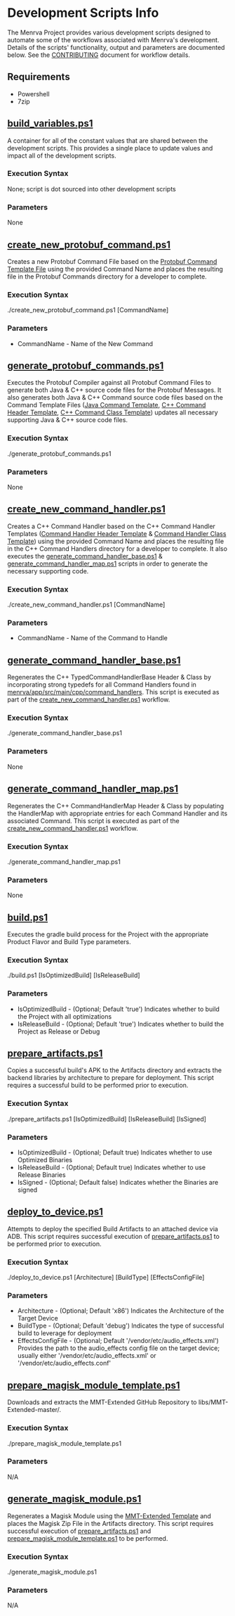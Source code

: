 # Development Scripts Info
The Menrva Project provides various development scripts designed to automate some of the workflows associated with Menrva's development.  Details of the scripts' functionality, output and parameters are documented below.  See the [CONTRIBUTING](CONTRIBUTING.md) document for workflow details.

## Requirements
* Powershell
* 7zip

## [build_variables.ps1](scripts/build_variables.ps1)
A container for all of the constant values that are shared between the development scripts.  This provides a single place to update values and impact all of the development scripts.

### Execution Syntax
None; script is dot sourced into other development scripts

### Parameters
None

## [create_new_protobuf_command.ps1](scripts/create_new_protobuf_command.ps1)
Creates a new Protobuf Command File based on the [Protobuf Command Template File](menrva/app/src/main/templates/ProtobufCommand.proto.template) using the provided Command Name and places the resulting file in the Protobuf Commands directory for a developer to complete.

### Execution Syntax
./create_new_protobuf_command.ps1 [CommandName]

### Parameters
* CommandName - Name of the New Command

## [generate_protobuf_commands.ps1](scripts/generate_protobuf_commands.ps1)
Executes the Protobuf Compiler against all Protobuf Command Files to generate both Java & C++ source code files for the Protobuf Messages.  It also generates both Java & C++ Command source code files based on the Command Template Files ([Java Command Template](menrva/app/src/main/templates/CommandClass.java.template), [C++ Command Header Template](menrva/app/src/main/templates/CommandClass.h.template), [C++ Command Class Template](menrva/app/src/main/templates/CommandClass.cpp.template)) updates all necessary supporting Java & C++ source code files.

### Execution Syntax
./generate_protobuf_commands.ps1

### Parameters
None

## [create_new_command_handler.ps1](scripts/create_new_command_handler.ps1)
Creates a C++ Command Handler based on the C++ Command Handler Templates ([Command Handler Header Template](menrva/app/src/main/templates/CommandHandler.h.template) & [Command Handler Class Template](menrva/app/src/main/templates/CommandHandler.cpp.template)) using the provided Command Name and places the resulting file in the C++ Command Handlers directory for a developer to complete.  It also executes the [generate_command_handler_base.ps1](scripts/generate_command_handler_base.ps1) & [generate_command_handler_map.ps1](scripts/generate_command_handler_map.ps1) scripts in order to generate the necessary supporting code.

### Execution Syntax
./create_new_command_handler.ps1 [CommandName]

### Parameters
* CommandName - Name of the Command to Handle

## [generate_command_handler_base.ps1](scripts/generate_command_handler_base.ps1)
Regenerates the C++ TypedCommandHandlerBase Header & Class by incorporating strong typedefs for all Command Handlers found in [menrva/app/src/main/cpp/command_handlers](menrva/app/src/main/cpp/command_handlers).  This script is executed as part of the [create_new_command_handler.ps1](scripts/create_new_command_handler.ps1) workflow.

### Execution Syntax
./generate_command_handler_base.ps1

### Parameters
None

## [generate_command_handler_map.ps1](scripts/generate_command_handler_map.ps1)
Regenerates the C++ CommandHandlerMap Header & Class by populating the HandlerMap with appropriate entries for each Command Handler and its associated Command.  This script is executed as part of the [create_new_command_handler.ps1](scripts/create_new_command_handler.ps1) workflow.

### Execution Syntax
./generate_command_handler_map.ps1

### Parameters
None

## [build.ps1](scripts/build.ps1)
Executes the gradle build process for the Project with the appropriate Product Flavor and Build Type parameters.

### Execution Syntax
./build.ps1 [IsOptimizedBuild] [IsReleaseBuild]

### Parameters
* IsOptimizedBuild - (Optional; Default 'true') Indicates whether to build the Project with all optimizations
* IsReleaseBuild - (Optional; Default 'true') Indicates whether to build the Project as Release or Debug

## [prepare_artifacts.ps1](scripts/prepare_artifacts.ps1)
Copies a successful build's APK to the Artifacts directory and extracts the backend libraries by architecture to prepare for deployment.  This script requires a successful build to be performed prior to execution.

### Execution Syntax
./prepare_artifacts.ps1 [IsOptimizedBuild] [IsReleaseBuild] [IsSigned]

### Parameters
* IsOptimizedBuild - (Optional; Default true) Indicates whether to use Optimized Binaries
* IsReleaseBuild - (Optional; Default true) Indicates whether to use Release Binaries
* IsSigned - (Optional; Default false) Indicates whether the Binaries are signed

## [deploy_to_device.ps1](scripts/deploy_to_device.ps1)
Attempts to deploy the specified Build Artifacts to an attached device via ADB.  This script requires successful execution of [prepare_artifacts.ps1](scripts/prepare_artifacts.ps1) to be performed prior to execution.

### Execution Syntax
./deploy_to_device.ps1 [Architecture] [BuildType] [EffectsConfigFile]

### Parameters
* Architecture - (Optional; Default 'x86') Indicates the Architecture of the Target Device
* BuildType - (Optional; Default 'debug') Indicates the type of successful build to leverage for deployment
* EffectsConfigFile - (Optional; Default '/vendor/etc/audio_effects.xml') Provides the path to the audio_effects config file on the target device; usually either '/vendor/etc/audio_effects.xml' or '/vendor/etc/audio_effects.conf'

## [prepare_magisk_module_template.ps1](scripts/prepare_magisk_module_template.ps1)
Downloads and extracts the MMT-Extended GitHub Repository to libs/MMT-Extended-master/.

### Execution Syntax
./prepare_magisk_module_template.ps1

### Parameters
N/A

## [generate_magisk_module.ps1](scripts/generate_magisk_module.ps1)
Regenerates a Magisk Module using the [MMT-Extended Template](https://github.com/Zackptg5/MMT-Extended) and places the Magisk Zip File in the Artifacts directory.  This script requires successful execution of [prepare_artifacts.ps1](scripts/prepare_artifacts.ps1) and [prepare_magisk_module_template.ps1](scripts/prepare_magisk_module_template.ps1) to be performed.

### Execution Syntax
./generate_magisk_module.ps1

### Parameters
N/A
